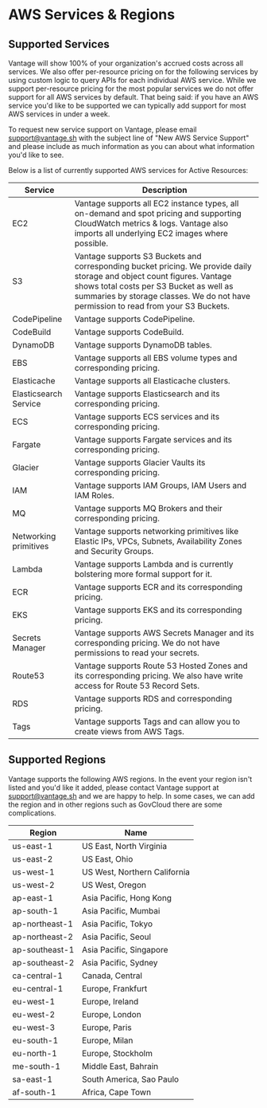 # AWS Services & Regions

## Supported Services

Vantage will show 100% of your organization's accrued costs across all services. We also offer per-resource pricing on for the following services by using custom logic to query APIs for each individual AWS service. While we support per-resource pricing for the most popular services we do not offer support for all AWS services by default. That being said: if you have an AWS service you'd like to be supported we can typically add support for most AWS services in under a week. 

To request new service support on Vantage, please email support@vantage.sh with the subject line of "New AWS Service Support" and please include as much information as you can about what information you'd like to see. 

Below is a list of currently supported AWS services for Active Resources:

| Service      | Description |
| ----------- | ----------- |
| EC2      | Vantage supports all EC2 instance types, all on-demand and spot pricing and supporting CloudWatch metrics & logs. Vantage also imports all underlying EC2 images where possible.      |
| S3   | Vantage supports S3 Buckets and corresponding bucket pricing. We provide daily storage and object count figures. Vantage shows total costs per S3 Bucket as well as summaries by storage classes. We do not have permission to read from your S3 Buckets.          |
| CodePipeline    | Vantage supports CodePipeline.           |
| CodeBuild    | Vantage supports CodeBuild.           |
| DynamoDB    | Vantage supports DynamoDB tables.           |
| EBS   | Vantage supports all EBS volume types and corresponding pricing.           |
| Elasticache   | Vantage supports all Elasticache clusters.           |
| Elasticsearch Service   | Vantage supports Elasticsearch and its corresponding pricing.           |
| ECS  | Vantage supports ECS services and its corresponding pricing.           |
| Fargate   | Vantage supports Fargate services and its corresponding pricing.           |
| Glacier   | Vantage supports Glacier Vaults its corresponding pricing.           |
| IAM   | Vantage supports IAM Groups, IAM Users and IAM Roles.           |
| MQ | Vantage supports MQ Brokers and their corresponding pricing.  |
| Networking primitives   | Vantage supports networking primitives like Elastic IPs, VPCs, Subnets, Availability Zones and Security Groups.           |
| Lambda   | Vantage supports Lambda and is currently bolstering more formal support for it.           |
| ECR   | Vantage supports ECR and its corresponding pricing.           |
| EKS  | Vantage supports EKS and its corresponding pricing.           |
| Secrets Manager   | Vantage supports AWS Secrets Manager and its corresponding pricing. We do not have permissions to read your secrets.           |
| Route53   | Vantage supports Route 53 Hosted Zones and its corresponding pricing. We also have write access for Route 53 Record Sets.           |
| RDS   | Vantage supports RDS and corresponding pricing.           |
| Tags   | Vantage supports Tags and can allow you to create views from AWS Tags.           |


## Supported Regions

Vantage supports the following AWS regions. In the event your region isn't listed and you'd like it added, please contact Vantage support at support@vantage.sh and we are happy to help. In some cases, we can add the region and in other regions such as GovCloud there are some complications. 

| Region | Name | 
| ----------- | ----------- |
| us-east-1 | US East, North Virginia |
| us-east-2 | US East, Ohio |
| us-west-1 | US West, Northern California |
| us-west-2 | US West, Oregon |
| ap-east-1 | Asia Pacific, Hong Kong |
| ap-south-1 | Asia Pacific, Mumbai |
| ap-northeast-1 | Asia Pacific, Tokyo |
| ap-northeast-2 | Asia Pacific, Seoul |
| ap-southeast-1 | Asia Pacific, Singapore |
| ap-southeast-2 | Asia Pacific, Sydney |
| ca-central-1 | Canada, Central |
| eu-central-1 | Europe, Frankfurt |
| eu-west-1 | Europe, Ireland |
| eu-west-2 | Europe, London |
| eu-west-3 | Europe, Paris |
| eu-south-1 | Europe, Milan |
| eu-north-1 | Europe, Stockholm |
| me-south-1 | Middle East, Bahrain |
| sa-east-1 | South America, Sao Paulo |
| af-south-1 | Africa, Cape Town |
